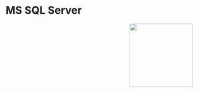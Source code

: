 # MS SQL Server

<img src="https://user-images.githubusercontent.com/43417474/52073975-3e337480-25a2-11e9-9b74-0be80d70092e.png" height="170" align="right">
